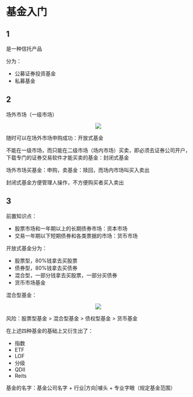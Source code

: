 # 基金入门

## 1

是一种信托产品

分为：

- 公募证券投资基金
- 私募基金

## 2

场外市场（一级市场）

<p align="center"><img src=https://linmingdao.github.io/blog/assets/invest/1.jpg></p>

随时可以在场外市场申购成功：开放式基金

不能在一级市场，而只能在二级市场（场内市场）买卖，即必须去证券公司开户，下载专门的证券交易软件才能买卖的基金：封闭式基金

场外市场买基金：申购，卖基金：赎回，而场内市场叫买入卖出

封闭式基金方便管理人操作，不方便购买者买入卖出

## 3

前置知识点：

- 股票市场和一年期以上的长期债券市场：资本市场
- 交易一年期以下短期债券和各类票据的市场：货币市场

开放式基金分为：

- 股票型，80%钱拿去买股票
- 债券型，80%钱拿去买债券
- 混合型，一部分钱拿去买股票，一部分买债券
- 货币市场基金

混合型基金：

<p align="center"><img src=https://linmingdao.github.io/blog/assets/invest/2.jpg></p>

风险：股票型基金 > 混合型基金 > 债权型基金 > 货币基金

在上述四种基金的基础上又衍生出了：

- 指数
- ETF
- LOF
- 分级
- QDII
- Reits

基金的名字：基金公司名字 + 行业|方向|噱头 + 专业字眼（规定基金范围）
